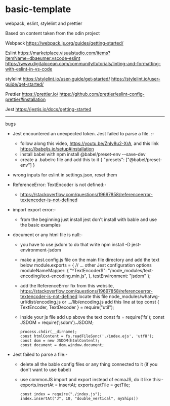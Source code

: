 # basic-template
webpack, eslint, stylelint and prettier

Based on content taken from the odin project

Webpack
https://webpack.js.org/guides/getting-started/

Eslint
https://marketplace.visualstudio.com/items?itemName=dbaeumer.vscode-eslint
https://www.digitalocean.com/community/tutorials/linting-and-formatting-with-eslint-in-vs-code

stylelint
https://stylelint.io/user-guide/get-started/
https://stylelint.io/user-guide/get-started/

Prettier
https://prettier.io/
https://github.com/prettier/eslint-config-prettier#installation

Jest 
https://jestjs.io/docs/getting-started

*****
bugs
*  Jest encountered an unexpected token. Jest failed to parse a file. :-
    - follow along this video, https://youtu.be/ZnIv8u2-XrA, and this link https://babeljs.io/setup#installation
    - install babel with
          npm install @babel/preset-env --save-dev
    - create a .babelrc file and add this to it
          {
              "presets": ["@babel/preset-env"]
          }

* wrong inputs for eslint in settings.json, reset them
  
* ReferenceError: TextEncoder is not defined:-
    - https://stackoverflow.com/questions/19697858/referenceerror-textencoder-is-not-defined
    
* import export error:-
    - from the beginning just install jest don't install with bable and use the basic examples
    
* document or any html file is null:-
    - you have to use jsdom to do that write npm install -D jest-environment-jsdom
    - make a jest.config.js file on the main file directory and add the text below
          module.exports = {
          // ... other Jest configuration options
          moduleNameMapper: {
            "^TextEncoder$": "<rootDir>/node_modules/text-encoding/text-encoding.min.js",
          },
          testEnvironment: "jsdom"
          };
      
    - add the ReferenceError fix from this website, https://stackoverflow.com/questions/19697858/referenceerror-textencoder-is-not-defined
          locate this file node_modules/whatwg-url/dist/encoding.js or .../lib/encoding.js
          add this line at top
              const { TextEncoder, TextDecoder } = require("util");
      
    - inside your js file add up above the text
          const fs = require('fs');
          const JSDOM = require('jsdom').JSDOM;
          
          process.chdir(__dirname);
          const htmlContent = fs.readFileSync('./index.ejs', 'utf8');
          const dom = new JSDOM(htmlContent);
          const document = dom.window.document;

* Jest failed to parse a file:-
    - delete all the bable config files or any thing connected to it (if you don't want to use babel)
    - use commonJS import and export instead of ecmaJS, do it like this:-
          exports.insertAt = insertAt;
          exports.getTile = getTile;


          const index = require("./index.js");
          index.insertAt("J", 10, "double_vertical", myShips))
